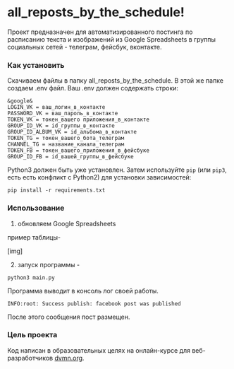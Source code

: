 # all_reposts_by_the_schedule!

Проект предназначен для автоматизированного постинга 
по расписанию текста и изображений из Google Spreadsheets 
в группы социальных сетей - телеграм, фейсбук, вконтакте.

### Как установить

Скачиваем файлы в папку all_reposts_by_the_schedule. В этой же папке создаем .env файл. Ваш .env должен содержать строки:

```
&google&
LOGIN_VK = ваш_логин_в_контакте
PASSWORD_VK = ваш_пароль_в_контакте
TOKEN_VK = токен_вашего приложения_в_контакте
GROUP_ID_VK = id_группы_в_контакте
GROUP_ID_ALBUM_VK = id_альбома_в_контакте
TOKEN_TG = токен_вашего_бота_телеграм
CHANNEL_TG = название_канала_телеграм
TOKEN_FB = токен_вашего_приложения_в_фейсбуке
GROUP_ID_FB = id_вашей_группы_в_фейсбуке
```

Python3 должен быть уже установлен. 
Затем используйте `pip` (или `pip3`, есть есть конфликт с Python2) для установки зависимостей:
```
pip install -r requirements.txt
```
### Использование
1. обновляем Google Spreadsheets

пример таблицы-

[img]

2. запуск программы - 
```
python3 main.py
```
Программа выводит в консоль лог своей работы. 

```
INFO:root: Success publish: facebook post was published
```
После этого сообщения пост размещен.

### Цель проекта

Код написан в образовательных целях на онлайн-курсе для веб-разработчиков [dvmn.org](https://dvmn.org/).
